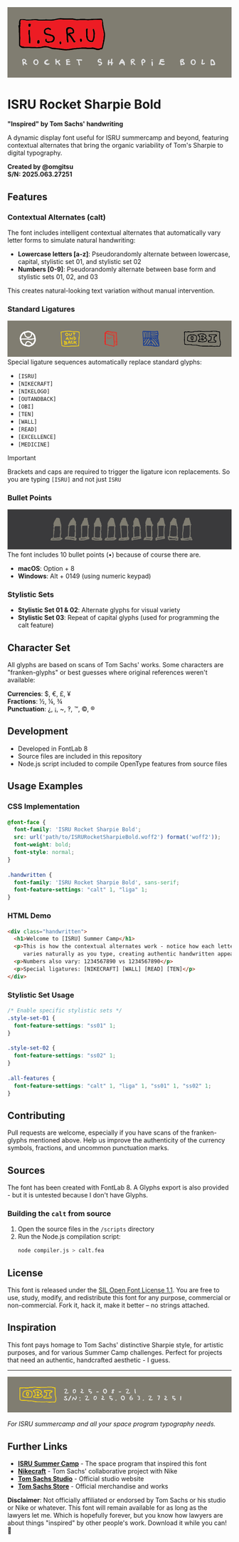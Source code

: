 ![ISRU Rocket Sharpie Bold](documentation/img/2x/ISRU-TITLE@2x.png)

# ISRU Rocket Sharpie Bold

**"Inspired" by Tom Sachs' handwriting**

A dynamic display font useful for ISRU summercamp and beyond, featuring contextual alternates that bring the organic variability of Tom's Sharpie to digital typography.

**Created by @omgitsu**  
**S/N: 2025.063.27251**

## Features

### Contextual Alternates (calt)
The font includes intelligent contextual alternates that automatically vary letter forms to simulate natural handwriting:

- **Lowercase letters [a-z]**: Pseudorandomly alternate between lowercase, capital, stylistic set 01, and stylistic set 02
- **Numbers [0-9]**: Pseudorandomly alternate between base form and stylistic sets 01, 02, and 03

This creates natural-looking text variation without manual intervention.

### Standard Ligatures
![LIGATURES](documentation/img/2x/ICONS@2x.png)
Special ligature sequences automatically replace standard glyphs:

- `[ISRU]`
- `[NIKECRAFT]`
- `[NIKELOGO]`
- `[OUTANDBACK]`
- `[OBI]`
- `[TEN]`
- `[WALL]`
- `[READ]`
- `[EXCELLENCE]`
- `[MEDICINE]`

> [!IMPORTANT]
> Brackets and caps are required to trigger the ligature icon replacements.  So you are typing `[ISRU]` and not just `ISRU`


### Bullet Points
![TEN BULLETS](documentation/img/2x/ten-bullets@2x.png)
The font includes 10 bullet points (•) because of course there are.
- **macOS**: Option + 8
- **Windows**: Alt + 0149 (using numeric keypad)

### Stylistic Sets
- **Stylistic Set 01 & 02**: Alternate glyphs for visual variety
- **Stylistic Set 03**: Repeat of capital glyphs (used for programming the calt feature)

## Character Set

All glyphs are based on scans of Tom Sachs' works. Some characters are "franken-glyphs" or best guesses where original references weren't available:

**Currencies**: $, €, £, ¥  
**Fractions**: ½, ¼, ¾  
**Punctuation**: ¿, ¡, ~, ‽, ™, ©, ®

## Development

- Developed in FontLab 8
- Source files are included in this repository
- Node.js script included to compile OpenType features from source files

## Usage Examples

### CSS Implementation
```css
@font-face {
  font-family: 'ISRU Rocket Sharpie Bold';
  src: url('path/to/ISRURocketSharpieBold.woff2') format('woff2'));
  font-weight: bold;
  font-style: normal;
}

.handwritten {
  font-family: 'ISRU Rocket Sharpie Bold', sans-serif;
  font-feature-settings: "calt" 1, "liga" 1;
}
```

### HTML Demo
```html
<div class="handwritten">
  <h1>Welcome to [ISRU] Summer Camp</h1>
  <p>This is how the contextual alternates work - notice how each letter 
     varies naturally as you type, creating authentic handwritten appeal.</p>
  <p>Numbers also vary: 1234567890 vs 1234567890</p>
  <p>Special ligatures: [NIKECRAFT] [WALL] [READ] [TEN]</p>
</div>
```

### Stylistic Set Usage
```css
/* Enable specific stylistic sets */
.style-set-01 {
  font-feature-settings: "ss01" 1;
}

.style-set-02 {
  font-feature-settings: "ss02" 1;
}

.all-features {
  font-feature-settings: "calt" 1, "liga" 1, "ss01" 1, "ss02" 1;
}
```

## Contributing

Pull requests are welcome, especially if you have scans of the franken-glyphs mentioned above. Help us improve the authenticity of the currency symbols, fractions, and uncommon punctuation marks.

## Sources

The font has been created with FontLab 8.  A Glyphs export is also provided - but it is untested because I don't have Glyphs. 


### Building the `calt` from source

1. Open the source files in the `/scripts` directory
2. Run the Node.js compilation script:
   ```bash
   node compiler.js > calt.fea
   ```

## License

This font is released under the [SIL Open Font License 1.1](https://scripts.sil.org/OFL). You are free to use, study, modify, and redistribute this font for any purpose, commercial or non-commercial. Fork it, hack it, make it better – no strings attached.

## Inspiration

This font pays homage to Tom Sachs' distinctive Sharpie style, for artistic purposes, and for various Summer Camp challenges. Perfect for projects that need an authentic, handcrafted aesthetic - I guess.

---

![OUTPUT BEFORE INPUT](documentation/img/2x/OBI@2x.png)

*For ISRU summercamp and all your space program typography needs.*


## Further Links

- **[ISRU Summer Camp](https://isrucamp.com/)** - The space program that inspired this font
- **[Nikecraft](https://nikecraft)** - Tom Sachs' collaborative project with Nike
- **[Tom Sachs Studio](https://www.tomsachs.com/)** - Official studio website
- **[Tom Sachs Store](https://store.tomsachs.com/)** - Official merchandise and works


**Disclaimer**: Not officially affiliated or endorsed by Tom Sachs or his studio or Nike or whatever. This font will remain available for as long as the lawyers let me. Which is hopefully forever, but you know how lawyers are about things "inspired" by other people's work. Download it while you can! 🚀
